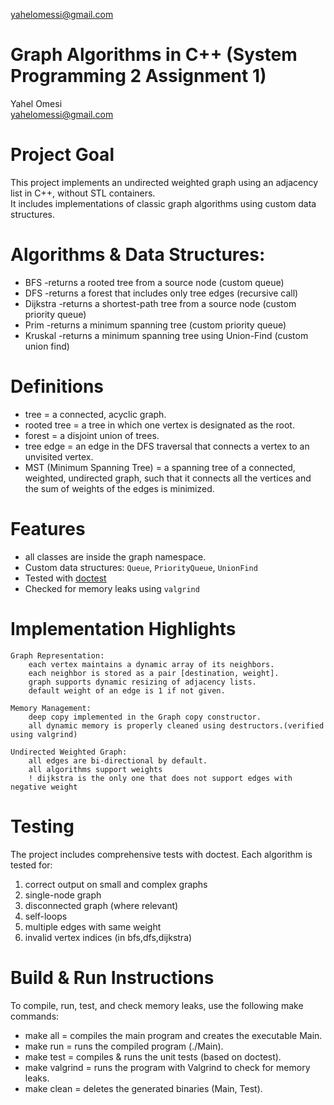 yahelomessi@gmail.com  
# Graph Algorithms in C++ (System Programming 2 Assignment 1)

Yahel Omesi  
yahelomessi@gmail.com  


# Project Goal
This project implements an undirected weighted graph using an adjacency list in C++, without STL containers.  
It includes implementations of classic graph algorithms using custom data structures.


# Algorithms & Data Structures:
- BFS -returns a rooted tree from a source node (custom queue)
- DFS -returns a forest that includes only tree edges (recursive call)
- Dijkstra -returns a shortest-path tree from a source node (custom priority queue)
- Prim -returns a minimum spanning tree (custom priority queue)
- Kruskal -returns a minimum spanning tree using Union-Find (custom union find)


# Definitions
- tree = a connected, acyclic graph.
- rooted tree = a tree in which one vertex is designated as the root.
- forest =  a disjoint union of trees.
- tree edge = an edge in the DFS traversal that connects a vertex to an unvisited vertex.
- MST (Minimum Spanning Tree) = a spanning tree of a connected, weighted, undirected graph, such that it connects all the vertices and the sum of weights of the edges is minimized.


# Features
- all classes are inside the graph namespace.
- Custom data structures: `Queue`, `PriorityQueue`, `UnionFind`
- Tested with [doctest](https://github.com/doctest/doctest)
- Checked for memory leaks using `valgrind`


# Implementation Highlights
    Graph Representation:
        each vertex maintains a dynamic array of its neighbors.
        each neighbor is stored as a pair [destination, weight].
        graph supports dynamic resizing of adjacency lists.
        default weight of an edge is 1 if not given.

    Memory Management:
        deep copy implemented in the Graph copy constructor.
        all dynamic memory is properly cleaned using destructors.(verified using valgrind)

    Undirected Weighted Graph:
        all edges are bi-directional by default.
        all algorithms support weights
        ! dijkstra is the only one that does not support edges with negative weight


# Testing
The project includes comprehensive tests with doctest.
Each algorithm is tested for:
1. correct output on small and complex graphs
2. single-node graph
3. disconnected graph (where relevant)
4. self-loops
5. multiple edges with same weight
6. invalid vertex indices (in bfs,dfs,dijkstra)


# Build & Run Instructions
To compile, run, test, and check memory leaks, use the following make commands:

- make all = compiles the main program and creates the executable Main.
- make run = runs the compiled program (./Main).
- make test = compiles & runs the unit tests (based on doctest).
- make valgrind = runs the program with Valgrind to check for memory leaks.
- make clean = deletes the generated binaries (Main, Test).
